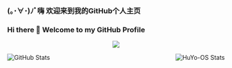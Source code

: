 ### (｡･∀･)ﾉﾞ嗨 欢迎来到我的GitHub个人主页
### Hi there 👋 Welcome to my GitHub Profile
<p align="center">
  <img src="https://62ce0182.cpolar.cn/get/@HuYo-OS?theme=gelbooru" />
</p>

<p>
  <img src="https://github-readme-stats.vercel.app/api?username=HuYo-OS" title="GitHub Stats" alt="GitHub Stats" align="left" />
  <img src="https://github-readme-stats.vercel.app/api/top-langs/?username=HuYo-OS" title="HuYo-OS Stats" alt="HuYo-OS Stats" align="right" />
</p>
